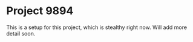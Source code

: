 # Project 9894

This is a setup for this project, which is stealthy right now. Will add more detail soon.
